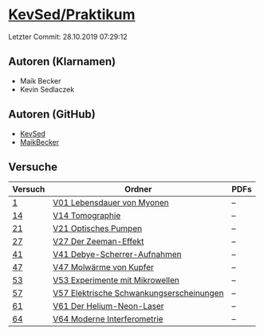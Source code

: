 # [KevSed/Praktikum](https://github.com/KevSed/Praktikum)

Letzter Commit: 28.10.2019 07:29:12

## Autoren (Klarnamen)
- Maik Becker
- Kevin Sedlaczek

## Autoren (GitHub)
- [KevSed](https://github.com/KevSed)
- [MaikBecker](https://github.com/MaikBecker)

## Versuche

|       Versuch        |                                                                 Ordner                                                                 |PDFs|
|----------------------|----------------------------------------------------------------------------------------------------------------------------------------|----|
|[1](../../versuch/1)  |[V01 Lebensdauer von Myonen](https://github.com/KevSed/Praktikum/tree/master/V01%20Lebensdauer%20von%20Myonen)                          |–   |
|[14](../../versuch/14)|[V14 Tomographie](https://github.com/KevSed/Praktikum/tree/master/V14%20Tomographie)                                                    |–   |
|[21](../../versuch/21)|[V21 Optisches Pumpen](https://github.com/KevSed/Praktikum/tree/master/V21%20Optisches%20Pumpen)                                        |–   |
|[27](../../versuch/27)|[V27 Der Zeeman-Effekt](https://github.com/KevSed/Praktikum/tree/master/V27%20Der%20Zeeman-Effekt)                                      |–   |
|[41](../../versuch/41)|[V41 Debye-Scherrer-Aufnahmen](https://github.com/KevSed/Praktikum/tree/master/V41%20Debye-Scherrer-Aufnahmen)                          |–   |
|[47](../../versuch/47)|[V47 Molwärme von Kupfer](https://github.com/KevSed/Praktikum/tree/master/V47%20Molw%C3%A4rme%20von%20Kupfer)                           |–   |
|[53](../../versuch/53)|[V53 Experimente mit Mikrowellen](https://github.com/KevSed/Praktikum/tree/master/V53%20Experimente%20mit%20Mikrowellen)                |–   |
|[57](../../versuch/57)|[V57 Elektrische Schwankungserscheinungen](https://github.com/KevSed/Praktikum/tree/master/V57%20Elektrische%20Schwankungserscheinungen)|–   |
|[61](../../versuch/61)|[V61 Der Helium-Neon-Laser](https://github.com/KevSed/Praktikum/tree/master/V61%20Der%20Helium-Neon-Laser)                              |–   |
|[64](../../versuch/64)|[V64 Moderne Interferometrie](https://github.com/KevSed/Praktikum/tree/master/V64%20Moderne%20Interferometrie)                          |–   |
